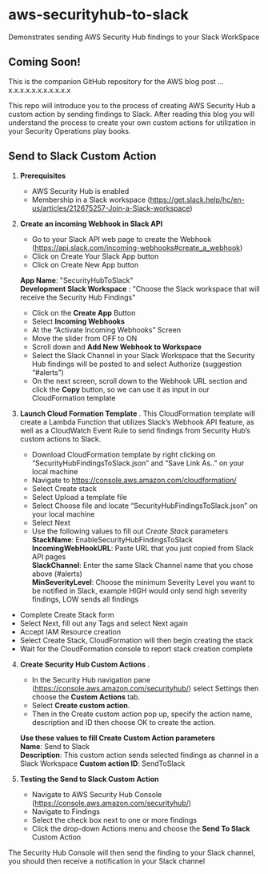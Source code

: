 # aws-securityhub-to-slack
Demonstrates sending AWS Security Hub findings to your Slack WorkSpace 

## Coming Soon!
This is the companion GitHub repository for the AWS blog post ... x.x.x.x.x.x.x.x.x.x.x

This repo will introduce you to the process of creating AWS Security Hub a custom action by sending findings to Slack.  After reading this blog you will understand the process to create your own custom actions for utilization in your Security Operations play books.

## Send to Slack Custom Action

1.	**Prerequisites**
    + AWS Security Hub is enabled
    + Membership in a Slack workspace (https://get.slack.help/hc/en-us/articles/212675257-Join-a-Slack-workspace)
2.  **Create an incoming Webhook in Slack API**
    + Go to your Slack API web page to create the Webhook (https://api.slack.com/incoming-webhooks#create_a_webhook)
    + Click on Create Your Slack App button
    + Click on Create New App button  
    
    **App Name**: "SecurityHubToSlack"  
    **Development Slack Workspace** : "Choose the Slack workspace that will receive the Security Hub Findings"          
 
    + Click on the **Create App** Button
    + Select **Incoming Webhooks** 
    + At the “Activate Incoming Webhooks” Screen
    + Move the slider from OFF   to ON  
    + Scroll down and **Add New Webhook to Workspace**
    + Select the Slack Channel in your Slack Workspace that the Security Hub findings will be posted to and select Authorize (suggestion “#alerts”)
    + On the next screen, scroll down to the Webhook URL section and click the **Copy** button, so we can use it as input in our CloudFormation template
 
3.	**Launch Cloud Formation Template** . 
This CloudFormation template will create a Lambda Function that utilizes Slack’s Webhook API feature, as well as a CloudWatch Event Rule to send findings from Security Hub’s custom actions to Slack.
    + Download CloudFormation template by right clicking on “SecurityHubFindingsToSlack.json” and “Save Link As..” on your local machine
    + Navigate to https://console.aws.amazon.com/cloudformation/
    + Select Create stack
    + Select Upload a template file
    + Select Choose file and locate “SecurityHubFindingsToSlack.json” on your local machine
    + Select Next
    + Use the following values to fill out *Create Stack* parameters   
      **StackName**: EnableSecurityHubFindingsToSlack  
      **IncomingWebHookURL**: Paste URL that you just copied from Slack API pages  
      **SlackChannel**: Enter the same Slack Channel name that you chose above (#alerts)  
      **MinSeverityLevel**: Choose the minimum Severity Level you want to be notified in Slack, example HIGH would only send high severity findings, LOW sends all findings   

   + Complete Create Stack form
   + Select Next, fill out any Tags and select Next again
   + Accept IAM Resource creation
   + Select Create Stack, CloudFormation will then begin creating the stack
   + Wait for the CloudFormation console to report stack creation complete

4.	**Create Security Hub Custom Actions** . 
    + In the Security Hub navigation pane (https://console.aws.amazon.com/securityhub/) select Settings then choose the **Custom Actions** tab. 
    + Select **Create custom action**. 
    + Then in the Create custom action pop up, specify the action name, description and ID then choose OK to create the action.
    
    **Use these values to fill Create Custom Action parameters**  
       **Name**: Send to Slack  
       **Description**: This custom action sends selected findings as channel in a Slack Workspace 
       **Custom action ID**: SendToSlack  

5.	**Testing the Send to Slack Custom Action**
    + Navigate to AWS Security Hub Console (https://console.aws.amazon.com/securityhub/)
    + Navigate to Findings
    + Select the check box next to one or more findings
    + Click the drop-down Actions menu and choose the **Send To Slack** Custom Action

The Security Hub Console will then send the finding to your Slack channel, you should then receive a notification in your Slack channel 
